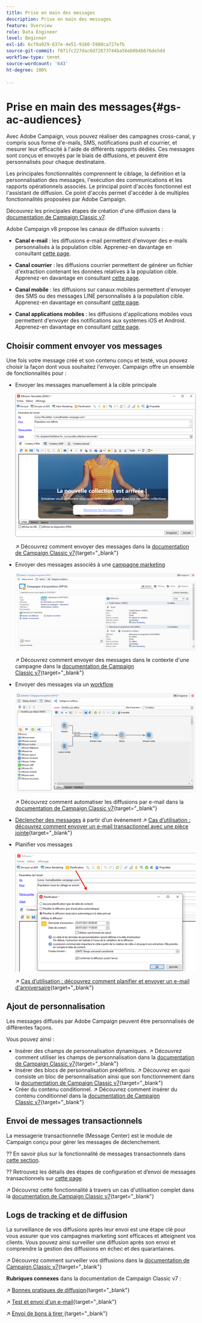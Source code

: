 ```yaml
---
title: Prise en main des messages
description: Prise en main des messages
feature: Overview
role: Data Engineer
level: Beginner
exl-id: 6cf8a929-637e-4e51-9160-5980ca727efb
source-git-commit: f071fc227dac6d72873744ba56eb0b4b676de5dd
workflow-type: tm+mt
source-wordcount: '643'
ht-degree: 100%

---
```


# Prise en main des messages{#gs-ac-audiences}

Avec Adobe Campaign, vous pouvez réaliser des campagnes cross-canal, y compris sous forme d&#39;e-mails, SMS, notifications push et courrier, et mesurer leur efficacité à l&#39;aide de différents rapports dédiés. Ces messages sont conçus et envoyés par le biais de diffusions, et peuvent être personnalisés pour chaque destinataire.

Les principales fonctionnalités comprennent le ciblage, la définition et la personnalisation des messages, l&#39;exécution des communications et les rapports opérationnels associés. Le principal point d&#39;accès fonctionnel est l&#39;assistant de diffusion. Ce point d&#39;accès permet d&#39;accéder à de multiples fonctionnalités proposées par Adobe Campaign.

Découvrez les principales étapes de création d&#39;une diffusion dans la [documentation de Campaign Classic v7](https://experienceleague.adobe.com/docs/campaign-classic/using/sending-messages/key-steps-when-creating-a-delivery/steps-about-delivery-creation-steps.html?lang=fr).

Adobe Campaign v8 propose les canaux de diffusion suivants :

* **Canal e-mail** : les diffusions e-mail permettent d&#39;envoyer des e-mails personnalisés à la population cible. Apprenez-en davantage en consultant [cette page](../send/email.md).

* **Canal courrier** : les diffusions courrier permettent de générer un fichier d&#39;extraction contenant les données relatives à la population cible.  Apprenez-en davantage en consultant [cette page](../send/direct-mail.md).

* **Canal mobile** : les diffusions sur canaux mobiles permettent d&#39;envoyer des SMS ou des messages LINE personnalisés à la population cible.  Apprenez-en davantage en consultant [cette page](../send/sms.md).

* **Canal applications mobiles** : les diffusions d&#39;applications mobiles vous permettent d&#39;envoyer des notifications aux systèmes iOS et Android.  Apprenez-en davantage en consultant [cette page](../send/push.md).

<!--
* **LINE channel**: LINE deliveries let you send messages on LINE, an instant messaging application available on all smartphones. Learn more in [this page](../send/line.md)
-->

## Choisir comment envoyer vos messages

Une fois votre message créé et son contenu conçu et testé, vous pouvez choisir la façon dont vous souhaitez l&#39;envoyer. Campaign offre un ensemble de fonctionnalités pour :

* Envoyer les messages manuellement à la cible principale

   ![](assets/send-email.png)

   ↗️ Découvrez comment envoyer des messages dans la [documentation de Campaign Classic v7](https://experienceleague.adobe.com/docs/campaign-classic/using/sending-messages/sending-emails/sending-an-email/sending-messages.html?lang=fr){target=&quot;_blank&quot;}

* Envoyer des messages associés à une [campagne marketing](campaigns.md)

   ![](assets/deliveries-in-a-campaign.png)

   ↗️ Découvrez comment envoyer des messages dans le contexte d&#39;une campagne dans la [documentation de Campaign Classic v7](https://experienceleague.adobe.com/docs/campaign-classic/using/orchestrating-campaigns/orchestrate-campaigns/marketing-campaign-deliveries.html?lang=fr){target=&quot;_blank&quot;}

* Envoyer des messages via un [workflow](../config/workflows.md)

   ![](assets/send-in-a-wf.png)

   ↗️ Découvrez comment automatiser les diffusions par e-mail dans la [documentation de Campaign Classic v7](https://experienceleague.adobe.com/docs/campaign-classic/using/automating-with-workflows/action-activities/delivery.html?lang=fr){target=&quot;_blank&quot;}

* [Déclencher des messages](../send/transactional.md) à partir d’un événement
↗️ [Cas d’utilisation : découvrez comment envoyer un e-mail transactionnel avec une pièce jointe](https://experienceleague.adobe.com/docs/campaign-classic/using/transactional-messaging/transactional-email-with-attachments.html?lang=fr){target=&quot;_blank&quot;}

* Planifier vos messages

   ![](assets/schedule-send.png)

   ↗️ [Cas d’utilisation : découvrez comment planifier et envoyer un e-mail d&#39;anniversaire](https://experienceleague.adobe.com/docs/campaign-classic/using/automating-with-workflows/use-cases/deliveries/sending-a-birthday-email.html?lang=fr){target=&quot;_blank&quot;}


## Ajout de personnalisation

Les messages diffusés par Adobe Campaign peuvent être personnalisés de différentes façons.

Vous pouvez ainsi :

* Insérer des champs de personnalisation dynamiques.
↗️ Découvrez comment utiliser les champs de personnalisation dans la [documentation de Campaign Classic v7](https://experienceleague.adobe.com/docs/campaign-classic/using/sending-messages/personalizing-deliveries/personalization-fields.html?lang=fr){target=&quot;_blank&quot;}
* Insérer des blocs de personnalisation prédéfinis.
↗️ Découvrez en quoi consiste un bloc de personnalisation ainsi que son fonctionnement dans la [documentation de Campaign Classic v7](https://experienceleague.adobe.com/docs/campaign-classic/using/sending-messages/personalizing-deliveries/personalization-blocks.html?lang=fr){target=&quot;_blank&quot;}
* Créer du contenu conditionnel.
↗️ Découvrez comment insérer du contenu conditionnel dans la [documentation de Campaign Classic v7](https://experienceleague.adobe.com/docs/campaign-classic/using/sending-messages/personalizing-deliveries/conditional-content.html?lang=fr){target=&quot;_blank&quot;}

## Envoi de messages transactionnels

La messagerie transactionnelle (Message Center) est le module de Campaign conçu pour gérer les messages de déclenchement.

?? En savoir plus sur la fonctionnalité de messages transactionnels dans [cette section](../dev/architecture.md#transac-msg-archi).

?? Retrouvez les détails des étapes de configuration et d’envoi de messages transactionnels sur [cette page](../send/transactional.md).

↗️ Découvrez cette fonctionnalité à travers un cas d&#39;utilisation complet dans la [documentation de Campaign Classic v7](https://experienceleague.adobe.com/docs/campaign-classic/using/transactional-messaging/transactional-email-with-attachments.html?lang=fr){target=&quot;_blank&quot;}

## Logs de tracking et de diffusion

La surveillance de vos diffusions après leur envoi est une étape clé pour vous assurer que vos campagnes marketing sont efficaces et atteignent vos clients. Vous pouvez ainsi surveiller une diffusion après son envoi et comprendre la gestion des diffusions en échec et des quarantaines.

↗️ Découvrez comment surveiller vos diffusions dans la [documentation de Campaign Classic v7](https://experienceleague.adobe.com/docs/campaign-classic/using/sending-messages/monitoring-deliveries/about-delivery-monitoring.html?lang=fr#sending-messages){target=&quot;_blank&quot;}


**Rubriques connexes** dans la documentation de Campaign Classic v7 :

↗️  [Bonnes pratiques de diffusion](https://experienceleague.adobe.com/docs/campaign-classic/using/sending-messages/key-steps-when-creating-a-delivery/delivery-bestpractices/delivery-best-practices.html?lang=fr){target=&quot;_blank&quot;}

↗️  [Test et envoi d&#39;un e-mail](https://experienceleague.adobe.com/docs/campaign-classic/using/sending-messages/sending-emails/sending-an-email/sending-messages.html){target=&quot;_blank&quot;}

↗️  [Envoi de bons à tirer ](https://experienceleague.adobe.com/docs/campaign-classic/using/sending-messages/key-steps-when-creating-a-delivery/steps-validating-the-delivery.html?lang=fr){target=&quot;_blank&quot;}
